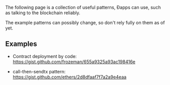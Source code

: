 The following page is a collection of useful patterns, Ðapps can use, such as talking to the blockchain reliably.

The example patterns can possibly change, so don't rely fully on them as of yet.

## Examples

- Contract deployment by code:
https://gist.github.com/frozeman/655a9325a93ac198416e

- call-then-sendtx pattern:
https://gist.github.com/ethers/2d8dfaaf7f7a2a9e4eaa

